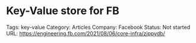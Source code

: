 # Key-Value store for FB

Tags: key-value
Category: Articles
Company: Facebook
Status: Not started
URL: https://engineering.fb.com/2021/08/06/core-infra/zippydb/